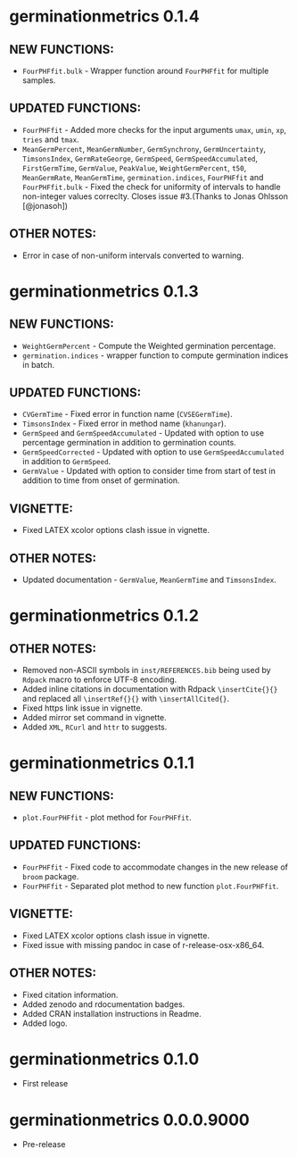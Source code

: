 # germinationmetrics  0.1.4

## NEW FUNCTIONS:
* `FourPHFfit.bulk` - Wrapper function around `FourPHFfit` for multiple samples.

## UPDATED FUNCTIONS:
* `FourPHFfit` - Added more checks for the input arguments `umax`, `umin`, `xp`, `tries` and `tmax`.
* `MeanGermPercent`, `MeanGermNumber`, `GermSynchrony`, `GermUncertainty`, `TimsonsIndex`, `GermRateGeorge`, `GermSpeed`, `GermSpeedAccumulated`, `FirstGermTime`, `GermValue`, `PeakValue`, `WeightGermPercent`, `t50`, `MeanGermRate`, `MeanGermTime`, `germination.indices`, `FourPHFfit` and `FourPHFfit.bulk` - Fixed the check for uniformity of intervals to handle non-integer values correclty. Closes issue #3.(Thanks to Jonas Ohlsson [@jonasoh])

## OTHER NOTES: 
* Error in case of non-uniform intervals converted to warning.

# germinationmetrics  0.1.3

## NEW FUNCTIONS:
* `WeightGermPercent` - Compute the Weighted germination percentage.
* `germination.indices` - wrapper function to compute germination indices in batch.

## UPDATED FUNCTIONS:
* `CVGermTime` - Fixed error in function name (`CVSEGermTime`).
* `TimsonsIndex` - Fixed error in method name (`khanungar`).
* `GermSpeed` and `GermSpeedAccumulated` - Updated with option to use percentage germination in addition to germination counts.
* `GermSpeedCorrected` - Updated with option to use `GermSpeedAccumulated` in addition to `GermSpeed`.
* `GermValue` - Updated with option to consider time from start of test in addition to time from onset of germination.

## VIGNETTE:
* Fixed LATEX xcolor options clash issue in vignette.

## OTHER NOTES: 
* Updated documentation - `GermValue`, `MeanGermTime` and `TimsonsIndex`.

# germinationmetrics  0.1.2

## OTHER NOTES: 
* Removed non-ASCII symbols in `inst/REFERENCES.bib` being used by `Rdpack` macro to enforce UTF-8 encoding.
* Added inline citations in documentation with Rdpack `\insertCite{}{}` and replaced all `\insertRef{}{}` with `\insertAllCited{}`.
* Fixed https link issue in vignette.
* Added mirror set command in vignette.
* Added `XML`, `RCurl` and `httr` to suggests.

# germinationmetrics  0.1.1

## NEW FUNCTIONS:
* `plot.FourPHFfit` - plot method for `FourPHFfit`.

## UPDATED FUNCTIONS:
* `FourPHFfit` - Fixed code to accommodate changes in the new release of `broom` package.
* `FourPHFfit` - Separated plot method to new function `plot.FourPHFfit`.
 
## VIGNETTE:
* Fixed LATEX xcolor options clash issue in vignette.
* Fixed issue with missing pandoc in case of r-release-osx-x86_64.

## OTHER NOTES:
* Fixed citation information.
* Added zenodo and rdocumentation badges.
* Added CRAN installation instructions in Readme.
* Added logo.

# germinationmetrics  0.1.0

* First release

# germinationmetrics  0.0.0.9000

* Pre-release
